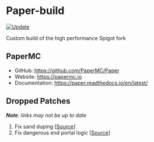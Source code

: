 # Paper-build

[![Update](https://github.com/mikelei8291/Paper-build/actions/workflows/update.yml/badge.svg)](https://github.com/mikelei8291/Paper-build/actions/workflows/update.yml)

Custom build of the high performance Spigot fork

## PaperMC

- GitHub: https://github.com/PaperMC/Paper
- Website: https://papermc.io
- Documentation: https://paper.readthedocs.io/en/latest/

## Dropped Patches

_**Note**: links may not be up to date_

1. Fix sand duping [[Source](https://github.com/PaperMC/Paper/blob/master/patches/server/0442-Fix-sand-duping.patch)]
2. Fix dangerous end portal logic [[Source](https://github.com/PaperMC/Paper/blob/master/patches/server/0674-Fix-dangerous-end-portal-logic.patch)]
